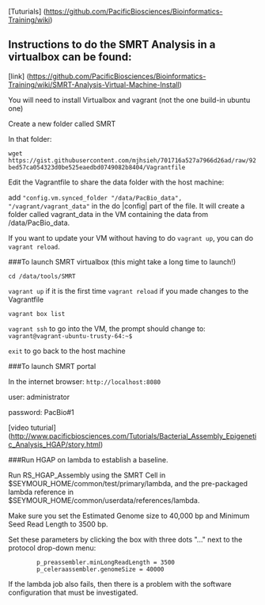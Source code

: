 
[Tuturials] (https://github.com/PacificBiosciences/Bioinformatics-Training/wiki)

## Instructions to do the SMRT Analysis in a virtualbox can be found:
[link] (https://github.com/PacificBiosciences/Bioinformatics-Training/wiki/SMRT-Analysis-Virtual-Machine-Install)

You will need to install Virtualbox and vagrant (not the one build-in ubuntu one)

Create a new folder called SMRT

In that folder:

```wget https://gist.githubusercontent.com/mjhsieh/701716a527a7966d26ad/raw/92bed57ca054323d0be525eaedbd0749082b8404/Vagrantfile```

Edit the Vagrantfile to share the data folder with the host machine: 

add `"config.vm.synced_folder "/data/PacBio_data", "/vagrant/vagrant_data"` in the do |config| part of the file. It will create a folder called vagrant_data in the VM containing the data from /data/PacBio_data. 

If you want to update your VM without having to do `vagrant up`, you can do `vagrant reload`. 

###To launch SMRT virtualbox (this might take a long time to launch!)

`cd /data/tools/SMRT`

`vagrant up` if it is the first time 
`vagrant reload` if you made changes to the Vagrantfile

`vagrant box list`

`vagrant ssh` to go into the VM, the prompt should change to: ```vagrant@vagrant-ubuntu-trusty-64:~$```

`exit` to go back to the host machine 

###To launch SMRT portal 

In the internet browser: `http://localhost:8080`

user: administrator

password: PacBio#1 

[video tuturial] (http://www.pacificbiosciences.com/Tutorials/Bacterial_Assembly_Epigenetic_Analysis_HGAP/story.html)

###Run HGAP on lambda to establish a baseline.

Run RS_HGAP_Assembly using the SMRT Cell in $SEYMOUR_HOME/common/test/primary/lambda, and the pre-packaged lambda reference in $SEYMOUR_HOME/common/userdata/references/lambda. 

Make sure you set the Estimated Genome size to 40,000 bp and Minimum Seed Read Length to 3500 bp. 

Set these parameters by clicking the box with three dots "..." next to the protocol drop-down menu:

            p_preassembler.minLongReadLength = 3500
            p_celeraassembler.genomeSize = 40000  

If the lambda job also fails, then there is a problem with the software configuration that must be investigated. 
